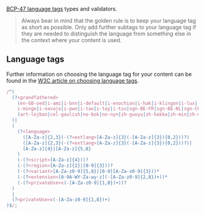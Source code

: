 [BCP-47 language tags](https://en.wikipedia.org/wiki/IETF_language_tag) types and validators.

> Always bear in mind that the golden rule is to keep your language tag as short as possible. Only add further subtags to your language tag if they are needed to distinguish the language from something else in the context where your content is used.

## Language tags

Further information on choosing the language tag for your content can be found in the [W3C article on choosing language tags](https://www.w3.org/International/questions/qa-choosing-language-tags).

```js
/^(
  (?<grandfathered>
    (en-GB-oed|i-ami|i-bnn|i-default|i-enochian|i-hak|i-klingon|i-lux|
    i-mingo|i-navajo|i-pwn|i-tao|i-tay|i-tsu|sgn-BE-FR|sgn-BE-NL|sgn-CH-DE)|
    (art-lojban|cel-gaulish|no-bok|no-nyn|zh-guoyu|zh-hakka|zh-min|zh-min-nan|zh-xiang)
  )|
  (
    (?<language>
      ([A-Za-z]{2,3}(-(?<extlang>[A-Za-z]{3}(-[A-Za-z]{3}){0,2}))?)
      ([A-Za-z]{2,3}(-(?<extlang>[A-Za-z]{3}(-[A-Za-z]{3}){0,2}))?)|
      [A-Za-z]{4}|[A-Za-z]{5,8}
    )
    (-(?<script>[A-Za-z]{4}))?
    (-(?<region>[A-Za-z]{2}|[0-9]{3}))?
    (-(?<variant>[A-Za-z0-9]{5,8}|[0-9][A-Za-z0-9]{3}))*
    (-(?<extension>[0-9A-WY-Za-wy-z](-[A-Za-z0-9]{2,8})+))*
    (-(?<privateUse>x(-[A-Za-z0-9]{1,8})+))?
  )
  |
  (?<privateUse>x(-[A-Za-z0-9]{1,8})+)
)$/;
```

